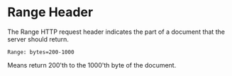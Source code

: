 # Range Header

The Range HTTP request header indicates the part of a document that the server should return.

```
Range: bytes=200-1000
```

Means return 200'th to the 1000'th byte of the  document.